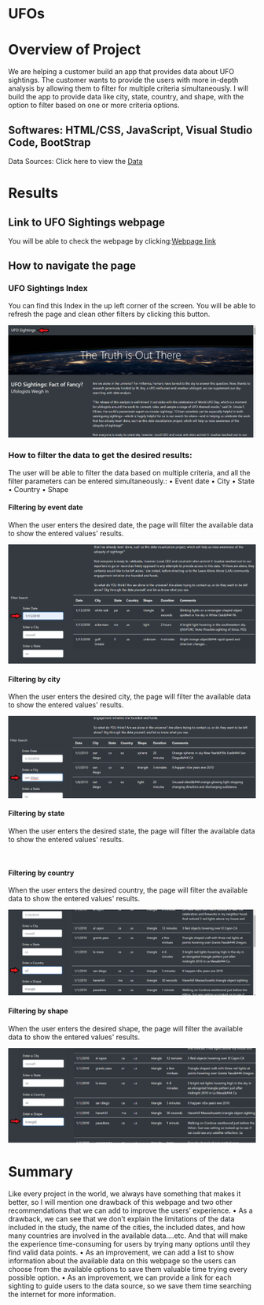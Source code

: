 # UFOs
# Overview of Project
We are helping a customer build an app that provides data about UFO sightings. The customer wants to provide the users with more in-depth analysis by allowing them to filter for multiple criteria simultaneously. 
I will build the app to provide data like city, state, country, and shape, with the option to filter based on one or more criteria options.

## Softwares: HTML/CSS, JavaScript, Visual Studio Code, BootStrap

Data Sources: Click here to view the [Data](https://github.com/ALEIN3/UFOs/blob/main/Static/JavaScript/data.js)

# Results
## Link to UFO Sightings webpage

You will be able to check the webpage by clicking:[Webpage link](https://github.com/ALEIN3/UFOs/blob/main/index.html)

## How to navigate the page

### UFO Sightings Index 
You can find this Index in the up left corner of the screen.
You will be able to refresh the page and clean other filters by clicking this button.

![](https://github.com/ALEIN3/UFOs/blob/main/Static/Images/Index.png)

### How to filter the data to get the desired results:
The user will be able to filter the data based on multiple criteria, and all the filter parameters can be entered simultaneously.:
•	Event date
•	City
•	State
•	Country
•	Shape

#### Filtering by event date

When the user enters the desired date, the page will filter the available data to show the entered values' results.

![](https://github.com/ALEIN3/UFOs/blob/main/Static/Images/Date%20filter.png)

#### Filtering by city

When the user enters the desired city, the page will filter the available data to show the entered values' results.

![](https://github.com/ALEIN3/UFOs/blob/main/Static/Images/City%20filter.png)

#### Filtering by state

When the user enters the desired state, the page will filter the available data to show the entered values' results.

![]()

#### Filtering by country 

When the user enters the desired country, the page will filter the available data to show the entered values' results.

![](https://github.com/ALEIN3/UFOs/blob/main/Static/Images/Country%20filter.png)

#### Filtering by shape

When the user enters the desired shape, the page will filter the available data to show the entered values' results.

![](https://github.com/ALEIN3/UFOs/blob/main/Static/Images/Shape%20filter.png)

# Summary
Like every project in the world, we always have something that makes it better, so I will mention one drawback of this webpage and two other recommendations that we can add to improve the users’ experience.
•	As a drawback, we can see that we don’t explain the limitations of the data included in the study, the name of the cities, the included dates, and how many countries are involved in the available data….etc. And that will make the experience time-consuming for users by trying many options until they find valid data points.
•	As an improvement, we can add a list to show information about the available data on this webpage so the users can choose from the available options to save them valuable time trying every possible option.
•	As an improvement, we can provide a link for each sighting to guide users to the data source, so we save them time searching the internet for more information.

